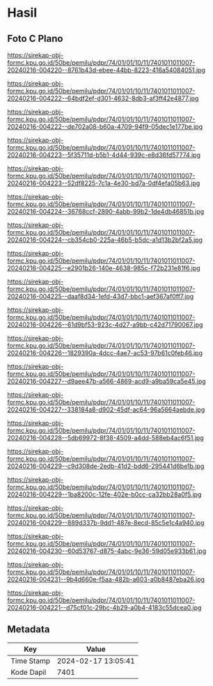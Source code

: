 # Hasil

## Foto C Plano

https://sirekap-obj-formc.kpu.go.id/50be/pemilu/pdpr/74/01/01/10/11/7401011011007-20240216-004220--8761b43d-ebee-44bb-8223-416a54084051.jpg

https://sirekap-obj-formc.kpu.go.id/50be/pemilu/pdpr/74/01/01/10/11/7401011011007-20240216-004222--64bdf2ef-d301-4632-8db3-af3ff42e4877.jpg

https://sirekap-obj-formc.kpu.go.id/50be/pemilu/pdpr/74/01/01/10/11/7401011011007-20240216-004222--de702a08-b60a-4709-94f9-05dec1e177be.jpg

https://sirekap-obj-formc.kpu.go.id/50be/pemilu/pdpr/74/01/01/10/11/7401011011007-20240216-004223--5f35711d-b5b1-4d44-939c-e8d36fd57774.jpg

https://sirekap-obj-formc.kpu.go.id/50be/pemilu/pdpr/74/01/01/10/11/7401011011007-20240216-004223--52df8225-7c1a-4e30-bd7a-0df4efa05b63.jpg

https://sirekap-obj-formc.kpu.go.id/50be/pemilu/pdpr/74/01/01/10/11/7401011011007-20240216-004224--36768ccf-2890-4abb-99b2-1de4db46851b.jpg

https://sirekap-obj-formc.kpu.go.id/50be/pemilu/pdpr/74/01/01/10/11/7401011011007-20240216-004224--cb354cb0-225a-46b5-b5dc-a1d13b2bf2a5.jpg

https://sirekap-obj-formc.kpu.go.id/50be/pemilu/pdpr/74/01/01/10/11/7401011011007-20240216-004225--e2901b26-140e-4638-985c-f72b231e81f6.jpg

https://sirekap-obj-formc.kpu.go.id/50be/pemilu/pdpr/74/01/01/10/11/7401011011007-20240216-004225--daaf8d34-1efd-43d7-bbc1-aef367af0ff7.jpg

https://sirekap-obj-formc.kpu.go.id/50be/pemilu/pdpr/74/01/01/10/11/7401011011007-20240216-004226--61d9bf53-923c-4d27-a9bb-c42d71790067.jpg

https://sirekap-obj-formc.kpu.go.id/50be/pemilu/pdpr/74/01/01/10/11/7401011011007-20240216-004226--1829390a-4dcc-4ae7-ac53-97b61c0feb46.jpg

https://sirekap-obj-formc.kpu.go.id/50be/pemilu/pdpr/74/01/01/10/11/7401011011007-20240216-004227--d9aee47b-a566-4869-acd9-a9ba59ca5e45.jpg

https://sirekap-obj-formc.kpu.go.id/50be/pemilu/pdpr/74/01/01/10/11/7401011011007-20240216-004227--338184a8-d902-45df-ac64-96a5664aebde.jpg

https://sirekap-obj-formc.kpu.go.id/50be/pemilu/pdpr/74/01/01/10/11/7401011011007-20240216-004228--5db69972-8f38-4509-a4dd-588eb4ac6f51.jpg

https://sirekap-obj-formc.kpu.go.id/50be/pemilu/pdpr/74/01/01/10/11/7401011011007-20240216-004229--c9d308de-2edb-41d2-bdd6-295441d6be1b.jpg

https://sirekap-obj-formc.kpu.go.id/50be/pemilu/pdpr/74/01/01/10/11/7401011011007-20240216-004229--1ba8200c-12fe-402e-b0cc-ca32bb28a0f5.jpg

https://sirekap-obj-formc.kpu.go.id/50be/pemilu/pdpr/74/01/01/10/11/7401011011007-20240216-004229--889d337b-9dd1-487e-8ecd-85c5e1c4a940.jpg

https://sirekap-obj-formc.kpu.go.id/50be/pemilu/pdpr/74/01/01/10/11/7401011011007-20240216-004230--60d53767-d875-4abc-9e36-59d05e933b61.jpg

https://sirekap-obj-formc.kpu.go.id/50be/pemilu/pdpr/74/01/01/10/11/7401011011007-20240216-004231--9b4d660e-f5aa-482b-a603-a0b8487eba26.jpg

https://sirekap-obj-formc.kpu.go.id/50be/pemilu/pdpr/74/01/01/10/11/7401011011007-20240216-004221--d75cf01c-29bc-4b29-a0b4-4183c55dcea0.jpg


## Metadata

| Key        | Value               |
| ---------- | ------------------- |
| Time Stamp | 2024-02-17 13:05:41 |
| Kode Dapil | 7401                |



